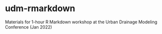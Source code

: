 # udm-rmarkdown
Materials for 1-hour R Markdown workshop at the Urban Drainage Modeling Conference (Jan 2022)
